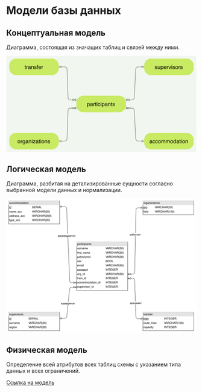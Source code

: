 # Модели базы данных

## Концептуальная модель

Диаграмма, состоящая из значащих таблиц и связей между ними.

![](conceptual_model.png)

## Логическая модель

Диаграмма, разбитая на детализированные сущности согласно выбранной модели данных и нормализации.

![](logical_model.png)

## Физическая модель

Определение всей атрибутов всех таблиц схемы с указанием типа данных и всех ограничений.

[Ссылка на модель](physical_model.md)
